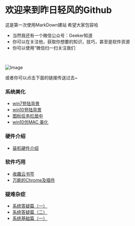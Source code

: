# 欢迎来到昨日轻风的Github
这是第一次使用MarkDown建站
希望大家包容哈

- 当然我还有一个微信公众号：Geeker知道
- 你可以在关注他，获取你想要的知识，技巧，甚至是软件资源
- 你可以使用“微信扫一扫关注我们
<br/>

  ![Image](https://zjt4869.github.io/windson.github.com/Geeker.jpg)

或者你可以点击下面的链接传送过去~
<br/>

### 系统美化
- [win7登陆背景](http://mp.weixin.qq.com/s/UWeJQqNZnYdtkAxS4A7Xfg)
- [win10登陆背景](http://mp.weixin.qq.com/s/jkLIOggPZxOLqhwdsiU7kg)
- [图标任务栏居中](http://mp.weixin.qq.com/s/oxUzTgud9GWKsKXJcS62_Q)
- [win10仿MAC 美化](http://mp.weixin.qq.com/s/FnAyy_qchjGPLqMfC_Um-w)

### 硬件介绍
- [装机硬件介绍](http://mp.weixin.qq.com/s/0ZSJg-Kolqqfr0At-5giww)

### 软件巧用
- [收趣云书签]( http://mp.weixin.qq.com/s/-Udmroq-6lHtjlegozBllA)
- [万能的Chrome及插件](http://mp.weixin.qq.com/s/dzqq_SEgI62AmPEO_dioAA)

### 疑难杂症
- [系统答疑篇（一）](http://mp.weixin.qq.com/s/UzLyi_SqJPuN9Yi1np1inw)
- [系统答疑篇（二）](http://mp.weixin.qq.com/s/mtPlb5lzoCIdLQGvkgfuMA)
- [系统基础篇（一）](http://mp.weixin.qq.com/s/rpNt9nziQenRssz0f30YpQ)

